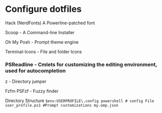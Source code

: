 # Configure dotfiles

Hack (NerdFonts) A Powerline-patched font

Scoop - A Command-line Installer

Oh My Posh - Prompt theme engine

Terminal-Icons - File and folder Icons

### PSReadline - Cmlets for customizing the editing environment, used for autocompletion

z - Directory jumper

Fzfm PSFzf - Fuzzy finder

Directory Structure
`
$env:USERPROFILE\.config
    powershell
        # config File
        user_profile.ps1
        #Prompt customizations
        my.omp.json 
`
